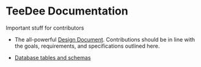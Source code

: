 # TeeDee Documentation

Important stuff for contributors

* The all-powerful [Design Document](./design). Contributions should be in line with the goals, requirements, and specifications outlined here.

* [Database tables and schemas](./schemas)
